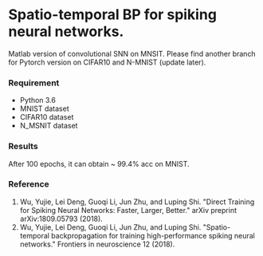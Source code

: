# Spatio-temporal BP for spiking neural networks.
Matlab version of convolutional SNN on MNSIT. 
Please find another branch for Pytorch version on CIFAR10 and N-MNIST (update later).

### Requirement
- Python 3.6
- MNIST dataset
- CIFAR10 dataset
- N_MSNIT dataset

### Results
After 100 epochs, it can obtain ~ 99.4% acc on MNIST.

### Reference
1. Wu, Yujie, Lei Deng, Guoqi Li, Jun Zhu, and Luping Shi. "Direct Training for Spiking Neural Networks: Faster, Larger, Better." arXiv preprint arXiv:1809.05793 (2018).  
2. Wu, Yujie, Lei Deng, Guoqi Li, Jun Zhu, and Luping Shi. "Spatio-temporal backpropagation for training high-performance spiking neural networks." Frontiers in neuroscience 12 (2018). 
